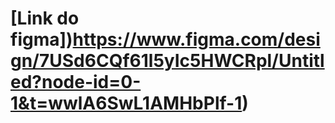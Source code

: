 
# [Link do figma])https://www.figma.com/design/7USd6CQf61l5yIc5HWCRpl/Untitled?node-id=0-1&t=wwlA6SwL1AMHbPlf-1)
